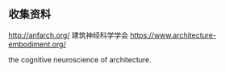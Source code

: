 ## 收集资料

http://anfarch.org/ 建筑神经科学学会
https://www.architecture-embodiment.org/

the cognitive neuroscience of architecture.
